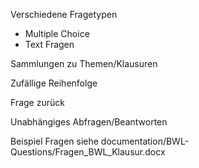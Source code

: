 
Verschiedene Fragetypen
- Multiple Choice
- Text Fragen

Sammlungen zu Themen/Klausuren

Zufällige Reihenfolge

Frage zurück

Unabhängiges Abfragen/Beantworten

Beispiel Fragen siehe documentation/BWL-Questions/Fragen_BWL_Klausur.docx